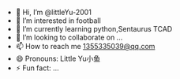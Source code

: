 - 👋 Hi, I’m @littleYu-2001
- 👀 I’m interested in football
- 🌱 I’m currently learning python,Sentaurus TCAD
- 💞️ I’m looking to collaborate on ...
- 📫 How to reach me 1355335039@qq.com
- 😄 Pronouns: Little Yu小鱼
- ⚡ Fun fact: ...

<!---
littleYu-2001/littleYu-2001 is a ✨ special ✨ repository because its `README.md` (this file) appears on your GitHub profile.
You can click the Preview link to take a look at your changes.
--->
